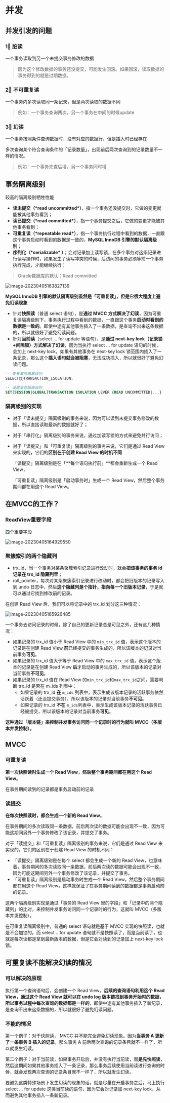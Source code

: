 # 并发



## 并发引发的问题

### 1⃣️ 脏读

一个事务读取到另一个未提交事务修改的数据

> 因为这个修改数据的事务还没提交，可能发生回滚。如果回滚，读取数据的事务得到的就是过期数据。



### 2⃣️ 不可重复读

一个事务内多次读取同一条记录，但是两次读取的数据不同

> 例如：一个事务查询两次，另一个事务在中间的时候update



### 3⃣️ 幻读

一个事务按照条件查询数据时，没有对应的数据行，但是插入时已经存在

多次查询某个符合查询条件的「记录数量」，出现前后两次查询到的记录数量不一样的情况。



> 例如：一个事务先查后增，另一个事务同时增





## 事务隔离级别

较高的隔离级别牺牲性能

- **读未提交（\*read uncommitted\*）**，指一个事务还没提交时，它做的变更就能被其他事务看到；
- **读已提交（\*read committed\*）**，指一个事务提交之后，它做的变更才能被其他事务看到；
- **可重复读（\*repeatable read\*）**，指一个事务执行过程中看到的数据，一直跟这个事务启动时看到的数据是一致的，**MySQL InnoDB 引擎的默认隔离级别**；
- **序列化（\*serializable\* ）**；会对记录加上读写锁，在多个事务对这条记录进行读写操作时，如果发生了读写冲突的时候，后访问的事务必须等前一个事务执行完成，才能继续执行；

> Oracle数据库的默认：Read committed

![image-20230405163827139](https://cdn.jsdelivr.net/gh/KoryKL/pictures@main/blog/image-20230405163827139.png)



**MySQL InnoDB 引擎的默认隔离级别虽然是「可重复读」，但是它很大程度上避免幻读现象**

- 针对**快照读**（普通 select 语句），是**通过 MVCC 方式解决了幻读**，因为可重复读隔离级别下，事务执行过程中看到的数据，一直跟这个事务**启动时看到的数据是一致的**。即使中途有其他事务插入了一条数据，是查询不出来这条数据的，所以就很好了避免幻读问题。
- 针对**当前读**（select ... for update 等语句），是**通过 next-key lock（记录锁+间隙锁）方式解决了幻读**，因为当执行 select ... for update 语句的时候，会加上 next-key lock，如果有其他事务在 next-key lock 锁范围内插入了一条记录，那么这个**插入语句就会被阻塞**，无法成功插入，所以就很好了避免幻读问题。



```sql
-- 查看事务隔离级别
SELECT@@TRANSACTION_ISOLATION;

-- 设置事务隔离级别
SET[SESSION|GLOBAL]TRANSACTION ISOLATION LEVER {READ UNCOMMITTED|...}
```



### 隔离级别的实现

- 对于「读未提交」隔离级别的事务来说，因为可以读到未提交事务修改的数据，所以直接读取最新的数据就好了；

- 对于「串行化」隔离级别的事务来说，通过加读写锁的方式来避免并行访问；

- 对于「读提交」和「可重复读」隔离级别的事务来说，它们是通过 Read View 来实现的，它们的**区别在于创建 Read View 的时机不同**

  「读提交」隔离级别是在「**每个语句执行前」**都会重新生成一个 Read View，

  「可重复读」隔离级别是「启动事务时」生成一个 Read View，然后整个事务期间都在用这个 Read View。



## 在MVCC的工作？



### ReadView重要字段

四个重要字段

![image-20230405164929550](https://cdn.jsdelivr.net/gh/KoryKL/pictures@main/blog/image-20230405164929550.png)





### 聚簇索引的两个隐藏列

- trx_id，当一个事务对某条聚簇索引记录进行改动时，就会**把该事务的事务 id 记录在 trx_id 隐藏列里**；
- roll_pointer，每次对某条聚簇索引记录进行改动时，都会把旧版本的记录写入到 undo 日志中，然后**这个隐藏列是个指针，指向每一个旧版本记录**，于是就可以通过它找到修改前的记录。



在创建 Read View 后，我们可以将记录中的 trx_id 划分这三种情况：

![image-20230405165926485](https://cdn.jsdelivr.net/gh/KoryKL/pictures@main/blog/image-20230405165926485.png)

一个事务去访问记录的时候，除了自己的更新记录总是可见之外，还有这几种情况：

- 如果记录的 trx_id 值小于 Read View 中的 `min_trx_id` 值，表示这个版本的记录是在创建 Read View **前**已经提交的事务生成的，所以该版本的记录对当前事务**可见**。
- 如果记录的 trx_id 值大于等于 Read View 中的 `max_trx_id` 值，表示这个版本的记录是在创建 Read View **后**才启动的事务生成的，所以该版本的记录对当前事务**不可见**。
- 如果记录的 trx_id 值在 Read View 的`min_trx_id`和`max_trx_id`之间，需要判断 trx_id 是否在 m_ids 列表中：
  - 如果记录的 trx_id **在** `m_ids` 列表中，表示生成该版本记录的活跃事务依然活跃着（还没提交事务），所以该版本的记录对当前事务**不可见**。
  - 如果记录的 trx_id **不在** `m_ids`列表中，表示生成该版本记录的活跃事务已经被提交，所以该版本的记录对当前事务**可见**。

**这种通过「版本链」来控制并发事务访问同一个记录时的行为就叫 MVCC（多版本并发控制）。**





## MVCC

### 可重复读

**第一次快照读时生成一个 Read View，然后整个事务期间都在用这个 Read View**。

在事务期间读到的记录都是事务启动前的记录

### 读提交

**在每次快照读时，都会生成一个新的 Read View**。

在事务期间的多次读取同一条数据，前后两次读的数据可能会出现不一致，因为可能这期间另外一个事务修改了该记录，并提交了事务。





对于「读提交」和「可重复读」隔离级别的事务来说，它们是通过 Read View 来实现的，它们的区别在于创建 Read View 的时机不同：

- 「读提交」隔离级别是在每个 select 都会生成一个新的 Read View，也意味着，事务期间的多次读取同一条数据，前后两次读的数据可能会出现不一致，因为可能这期间另外一个事务修改了该记录，并提交了事务。
- 「可重复读」隔离级别是启动事务时生成一个 Read View，然后整个事务期间都在用这个 Read View，这样就保证了在事务期间读到的数据都是事务启动前的记录。

这两个隔离级别实现是通过「事务的 Read View 里的字段」和「记录中的两个隐藏列」的比对，来控制并发事务访问同一个记录时的行为，这就叫 MVCC（多版本并发控制）。

在可重复读隔离级别中，普通的 select 语句就是基于 MVCC 实现的快照读，也就是不会加锁的。而 select .. for update 语句就不是快照读了，而是当前读了，也就是每次读都是拿到最新版本的数据，但是它会对读到的记录加上 next-key lock 锁。







## 可重复读不能解决幻读的情况



### 可以解决的原理

执行第一个查询语句后，会创建一个 Read View，**后续的查询语句利用这个 Read View，通过这个 Read View 就可以在 undo log 版本链找到事务开始时的数据，所以事务过程中每次查询的数据都是一样的**，即使中途有其他事务插入了新纪录，是查询不出来这条数据的，所以就很好了避免幻读问题。



### 不能的情况

第一个例子：对于快照读， MVCC 并不能完全避免幻读现象。因为**当事务 A 更新了一条事务 B 插入的记录**，那么事务 A 前后两次查询的记录条目就不一样了，所以就发生幻读。

第二个例子：对于当前读，如果事务开启后，并没有执行当前读，而**是先快照读**，然后这期间如果其他事务插入了一条记录，那么事务后续使用当前读进行查询的时候，就会发现两次查询的记录条目就不一样了，所以就发生幻读。



要避免这类特殊场景下发生幻读的现象的话，就是尽量在开启事务之后，马上执行 select ... for update 这类当前读的语句，因为它会对记录加 next-key lock，从而避免其他事务插入一条新记录。
